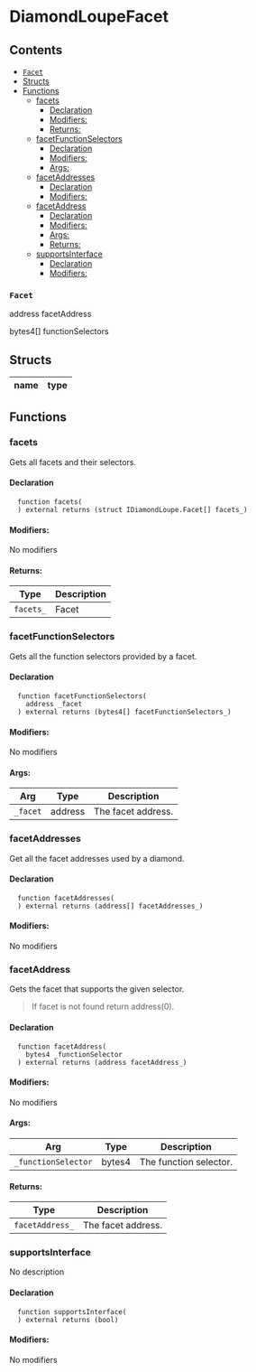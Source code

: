 
# DiamondLoupeFacet





## Contents
<!-- START doctoc generated TOC please keep comment here to allow auto update -->
<!-- DON'T EDIT THIS SECTION, INSTEAD RE-RUN doctoc TO UPDATE -->

  - [`Facet`](#facet)
- [Structs](#structs)
- [Functions](#functions)
  - [facets](#facets)
    - [Declaration](#declaration)
    - [Modifiers:](#modifiers)
    - [Returns:](#returns)
  - [facetFunctionSelectors](#facetfunctionselectors)
    - [Declaration](#declaration-1)
    - [Modifiers:](#modifiers-1)
    - [Args:](#args)
  - [facetAddresses](#facetaddresses)
    - [Declaration](#declaration-2)
    - [Modifiers:](#modifiers-2)
  - [facetAddress](#facetaddress)
    - [Declaration](#declaration-3)
    - [Modifiers:](#modifiers-3)
    - [Args:](#args-1)
    - [Returns:](#returns-1)
  - [supportsInterface](#supportsinterface)
    - [Declaration](#declaration-4)
    - [Modifiers:](#modifiers-4)

<!-- END doctoc generated TOC please keep comment here to allow auto update -->


### `Facet`


address facetAddress


bytes4[] functionSelectors



## Structs
| name | type |
| ---  | ---  |



## Functions

### facets
Gets all facets and their selectors.



#### Declaration
```solidity
  function facets(
  ) external returns (struct IDiamondLoupe.Facet[] facets_)
```

#### Modifiers:
No modifiers


#### Returns:
| Type | Description |
| --- | --- |
|`facets_` | Facet
### facetFunctionSelectors
Gets all the function selectors provided by a facet.



#### Declaration
```solidity
  function facetFunctionSelectors(
    address _facet
  ) external returns (bytes4[] facetFunctionSelectors_)
```

#### Modifiers:
No modifiers

#### Args:
| Arg | Type | Description |
| --- | --- | --- |
|`_facet` | address | The facet address.


### facetAddresses
Get all the facet addresses used by a diamond.



#### Declaration
```solidity
  function facetAddresses(
  ) external returns (address[] facetAddresses_)
```

#### Modifiers:
No modifiers



### facetAddress
Gets the facet that supports the given selector.

> If facet is not found return address(0).


#### Declaration
```solidity
  function facetAddress(
    bytes4 _functionSelector
  ) external returns (address facetAddress_)
```

#### Modifiers:
No modifiers

#### Args:
| Arg | Type | Description |
| --- | --- | --- |
|`_functionSelector` | bytes4 | The function selector.

#### Returns:
| Type | Description |
| --- | --- |
|`facetAddress_` | The facet address.
### supportsInterface
No description


#### Declaration
```solidity
  function supportsInterface(
  ) external returns (bool)
```

#### Modifiers:
No modifiers





